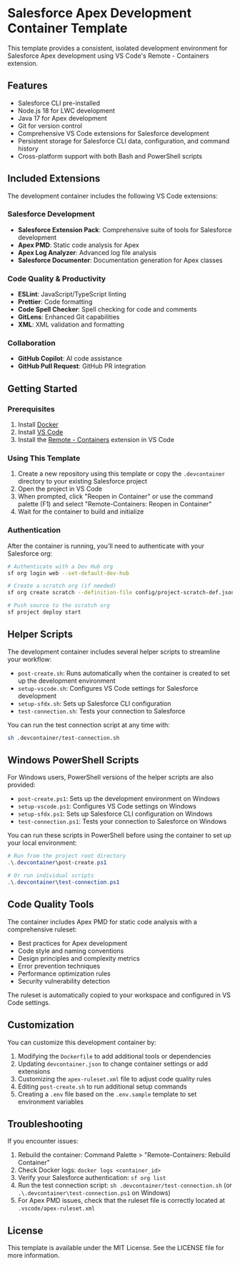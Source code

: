# Salesforce Apex Development Container Template

This template provides a consistent, isolated development environment for Salesforce Apex development using VS Code's Remote - Containers extension.

## Features

- Salesforce CLI pre-installed
- Node.js 18 for LWC development
- Java 17 for Apex development
- Git for version control
- Comprehensive VS Code extensions for Salesforce development
- Persistent storage for Salesforce CLI data, configuration, and command history
- Cross-platform support with both Bash and PowerShell scripts

## Included Extensions

The development container includes the following VS Code extensions:

### Salesforce Development
- **Salesforce Extension Pack**: Comprehensive suite of tools for Salesforce development
- **Apex PMD**: Static code analysis for Apex
- **Apex Log Analyzer**: Advanced log file analysis
- **Salesforce Documenter**: Documentation generation for Apex classes

### Code Quality & Productivity
- **ESLint**: JavaScript/TypeScript linting
- **Prettier**: Code formatting
- **Code Spell Checker**: Spell checking for code and comments
- **GitLens**: Enhanced Git capabilities
- **XML**: XML validation and formatting

### Collaboration
- **GitHub Copilot**: AI code assistance
- **GitHub Pull Request**: GitHub PR integration

## Getting Started

### Prerequisites

1. Install [Docker](https://www.docker.com/products/docker-desktop)
2. Install [VS Code](https://code.visualstudio.com/)
3. Install the [Remote - Containers](https://marketplace.visualstudio.com/items?itemName=ms-vscode-remote.remote-containers) extension in VS Code

### Using This Template

1. Create a new repository using this template or copy the `.devcontainer` directory to your existing Salesforce project
2. Open the project in VS Code
3. When prompted, click "Reopen in Container" or use the command palette (F1) and select "Remote-Containers: Reopen in Container"
4. Wait for the container to build and initialize

### Authentication

After the container is running, you'll need to authenticate with your Salesforce org:

```bash
# Authenticate with a Dev Hub org
sf org login web --set-default-dev-hub

# Create a scratch org (if needed)
sf org create scratch --definition-file config/project-scratch-def.json --set-default --alias my-scratch-org

# Push source to the scratch org
sf project deploy start
```

## Helper Scripts

The development container includes several helper scripts to streamline your workflow:

- `post-create.sh`: Runs automatically when the container is created to set up the development environment
- `setup-vscode.sh`: Configures VS Code settings for Salesforce development
- `setup-sfdx.sh`: Sets up Salesforce CLI configuration
- `test-connection.sh`: Tests your connection to Salesforce

You can run the test connection script at any time with:

```bash
sh .devcontainer/test-connection.sh
```

## Windows PowerShell Scripts

For Windows users, PowerShell versions of the helper scripts are also provided:

- `post-create.ps1`: Sets up the development environment on Windows
- `setup-vscode.ps1`: Configures VS Code settings on Windows
- `setup-sfdx.ps1`: Sets up Salesforce CLI configuration on Windows
- `test-connection.ps1`: Tests your connection to Salesforce on Windows

You can run these scripts in PowerShell before using the container to set up your local environment:

```powershell
# Run from the project root directory
.\.devcontainer\post-create.ps1

# Or run individual scripts
.\.devcontainer\test-connection.ps1
```

## Code Quality Tools

The container includes Apex PMD for static code analysis with a comprehensive ruleset:

- Best practices for Apex development
- Code style and naming conventions
- Design principles and complexity metrics
- Error prevention techniques
- Performance optimization rules
- Security vulnerability detection

The ruleset is automatically copied to your workspace and configured in VS Code settings.

## Customization

You can customize this development container by:

1. Modifying the `Dockerfile` to add additional tools or dependencies
2. Updating `devcontainer.json` to change container settings or add extensions
3. Customizing the `apex-ruleset.xml` file to adjust code quality rules
4. Editing `post-create.sh` to run additional setup commands
5. Creating a `.env` file based on the `.env.sample` template to set environment variables

## Troubleshooting

If you encounter issues:

1. Rebuild the container: Command Palette > "Remote-Containers: Rebuild Container"
2. Check Docker logs: `docker logs <container_id>`
3. Verify your Salesforce authentication: `sf org list`
4. Run the test connection script: `sh .devcontainer/test-connection.sh` (or `.\.devcontainer\test-connection.ps1` on Windows)
5. For Apex PMD issues, check that the ruleset file is correctly located at `.vscode/apex-ruleset.xml`

## License

This template is available under the MIT License. See the LICENSE file for more information.